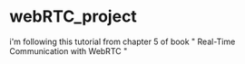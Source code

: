 webRTC_project
==============
i'm following this tutorial from chapter 5 of book " Real-Time Communication
with WebRTC " 
